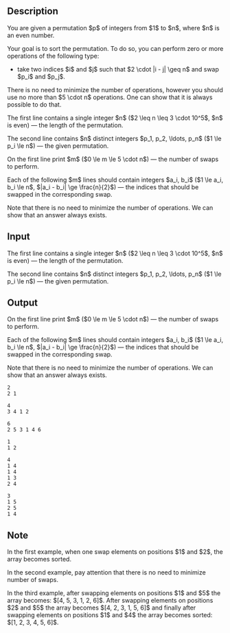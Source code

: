 ## Description

<div><p>You are given a permutation $p$ of integers from $1$ to $n$, where $n$ is an even number. </p><p>Your goal is to sort the permutation. To do so, you can perform zero or more operations of the following type: </p><ul> <li> take two indices $i$ and $j$ such that $2 \cdot |i - j| \geq n$ and swap $p_i$ and $p_j$. </li></ul><p>There is <span class="tex-font-style-bf">no need to minimize</span> the number of operations, however you should use no more than $5 \cdot n$ operations. One can show that it is always possible to do that.</p></div><div class="input-specification"><p>The first line contains a single integer $n$ ($2 \leq n \leq 3 \cdot 10^5$, $n$ is even)&nbsp;— the length of the permutation. </p><p>The second line contains $n$ distinct integers $p_1, p_2, \ldots, p_n$ ($1 \le p_i \le n$)&nbsp;— the given permutation.</p></div><div class="output-specification"><p>On the first line print $m$ ($0 \le m \le 5 \cdot n$)&nbsp;— the number of swaps to perform.</p><p>Each of the following $m$ lines should contain integers $a_i, b_i$ ($1 \le a_i, b_i \le n$, $|a_i - b_i| \ge \frac{n}{2}$)&nbsp;— the indices that should be swapped in the corresponding swap.</p><p>Note that there is no need to minimize the number of operations. We can show that an answer always exists.</p></div>

## Input

<p>The first line contains a single integer $n$ ($2 \leq n \leq 3 \cdot 10^5$, $n$ is even)&nbsp;— the length of the permutation. </p><p>The second line contains $n$ distinct integers $p_1, p_2, \ldots, p_n$ ($1 \le p_i \le n$)&nbsp;— the given permutation.</p>

## Output

<p>On the first line print $m$ ($0 \le m \le 5 \cdot n$)&nbsp;— the number of swaps to perform.</p><p>Each of the following $m$ lines should contain integers $a_i, b_i$ ($1 \le a_i, b_i \le n$, $|a_i - b_i| \ge \frac{n}{2}$)&nbsp;— the indices that should be swapped in the corresponding swap.</p><p>Note that there is no need to minimize the number of operations. We can show that an answer always exists.</p>





```input1
2
2 1
```




```input2
4
3 4 1 2
```




```input3
6
2 5 3 1 4 6
```




```output1
1
1 2
```




```output2
4
1 4
1 4
1 3
2 4
```




```output3
3
1 5
2 5
1 4
```



## Note

<p>In the first example, when one swap elements on positions $1$ and $2$, the array becomes sorted.</p><p>In the second example, pay attention that there is no need to minimize number of swaps.</p><p>In the third example, after swapping elements on positions $1$ and $5$ the array becomes: $[4, 5, 3, 1, 2, 6]$. After swapping elements on positions $2$ and $5$ the array becomes $[4, 2, 3, 1, 5, 6]$ and finally after swapping elements on positions $1$ and $4$ the array becomes sorted: $[1, 2, 3, 4, 5, 6]$.</p>
